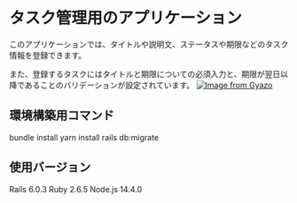 # タスク管理用のアプリケーション

このアプリケーションでは、タイトルや説明文、ステータスや期限などのタスク情報を登録できます。

また、登録するタスクにはタイトルと期限についての必須入力と、期限が翌日以降であることのバリデーションが設定されています。
[![Image from Gyazo](https://t.gyazo.com/teams/diveintocode/fc9cea647a348404073b767021bdfc39.gif)](https://diveintocode.gyazo.com/fc9cea647a348404073b767021bdfc39)

## 環境構築用コマンド

bundle install
yarn install
rails db:migrate


## 使用バージョン

Rails 6.0.3
Ruby 2.6.5
Node.js 14.4.0
